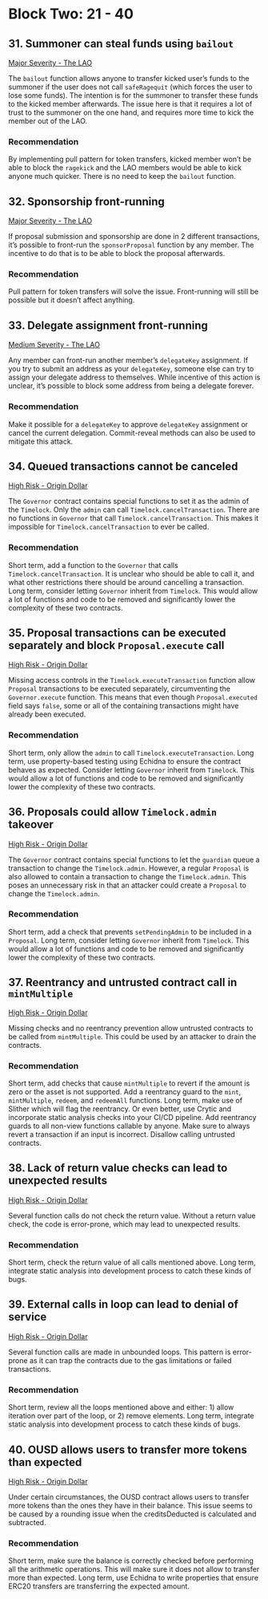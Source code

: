 # Block Two: 21 - 40

## 31. Summoner can steal funds using `bailout`

[Major Severity - The LAO](https://consensys.net/diligence/audits/2020/01/the-lao/#summoner-can-steal-funds-using-bailout)

The `bailout` function allows anyone to transfer kicked user’s funds to the summoner if the user does not call `safeRagequit` (which forces the user to lose some funds). The intention is for the summoner to transfer these funds to the kicked member afterwards. The issue here is that it requires a lot of trust to the summoner on the one hand, and requires more time to kick the member out of the LAO.

### Recommendation

By implementing pull pattern for token transfers, kicked member won’t be able to block the `ragekick` and the LAO members would be able to kick anyone much quicker. There is no need to keep the `bailout` function.

## 32. Sponsorship front-running

[Major Severity - The LAO](https://consensys.net/diligence/audits/2020/01/the-lao/#sponsorship-front-running)

If proposal submission and sponsorship are done in 2 different transactions, it’s possible to front-run the `sponsorProposal` function by any member. The incentive to do that is to be able to block the proposal afterwards.

### Recommendation

Pull pattern for token transfers will solve the issue. Front-running will still be possible but it doesn’t affect anything.

## 33. Delegate assignment front-running

[Medium Severity - The LAO](https://consensys.net/diligence/audits/2020/01/the-lao/#delegate-assignment-front-running)

Any member can front-run another member’s `delegateKey` assignment. If you try to submit an address as your `delegateKey`, someone else can try to assign your delegate address to themselves. While incentive of this action is unclear, it’s possible to block some address from being a delegate forever.

### Recommendation

Make it possible for a `delegateKey` to approve `delegateKey` assignment or cancel the current delegation. Commit-reveal methods can also be used to mitigate this attack.

## 34. Queued transactions cannot be canceled

[High Risk - Origin Dollar](https://github.com/trailofbits/publications/blob/master/reviews/OriginDollar.pdf)

The `Governor` contract contains special functions to set it as the admin of the `Timelock`. Only the `admin` can call `Timelock.cancelTransaction`. There are no functions in `Governor` that call `Timelock.cancelTransaction`. This makes it impossible for `Timelock.cancelTransaction` to ever be called.

### Recommendation

Short term, add a function to the `Governor` that calls `Timelock.cancelTransaction`. It is unclear who should be able to call it, and what other restrictions there should be around cancelling a transaction. Long term, consider letting `Governor` inherit from `Timelock`. This would allow a lot of functions and code to be removed and significantly lower the complexity of these two contracts.

## 35. Proposal transactions can be executed separately and block `Proposal.execute` call

[High Risk - Origin Dollar](https://github.com/trailofbits/publications/blob/master/reviews/OriginDollar.pdf)

Missing access controls in the `Timelock.executeTransaction` function allow `Proposal` transactions to be executed separately, circumventing the `Governor.execute` function. This means that even though `Proposal.executed` field says `false`, some or all of the containing transactions might have already been executed.

### Recommendation

Short term, only allow the `admin` to call `Timelock.executeTransaction`. Long term, use property-based testing using Echidna to ensure the contract behaves as expected. Consider letting `Governor` inherit from `Timelock`. This would allow a lot of functions and code to be removed and significantly lower the complexity of these two contracts.

## 36. Proposals could allow `Timelock.admin` takeover

[High Risk - Origin Dollar](https://github.com/trailofbits/publications/blob/master/reviews/OriginDollar.pdf)

The `Governor` contract contains special functions to let the `guardian` queue a transaction to change the `Timelock.admin`. However, a regular `Proposal` is also allowed to contain a transaction to change the `Timelock.admin`. This poses an unnecessary risk in that an attacker could create a `Proposal` to change the `Timelock.admin`.

### Recommendation

Short term, add a check that prevents `setPendingAdmin` to be included in a `Proposal`. Long term, consider letting `Governor` inherit from `Timelock`. This would allow a lot of functions and code to be removed and significantly lower the complexity of these two contracts.

## 37. Reentrancy and untrusted contract call in `mintMultiple`

[High Risk - Origin Dollar](https://github.com/trailofbits/publications/blob/master/reviews/OriginDollar.pdf)

Missing checks and no reentrancy prevention allow untrusted contracts to be called from `mintMultiple`. This could be used by an attacker to drain the contracts.

### Recommendation

Short term, add checks that cause `mintMultiple` to revert if the amount is zero or the asset is not supported. Add a reentrancy guard to the `mint`, `mintMultiple`, `redeem`, and `redeemAll` functions. Long term, make use of Slither which will flag the reentrancy. Or even better, use Crytic and incorporate static analysis checks into your CI/CD pipeline. Add reentrancy guards to all non-view functions callable by anyone. Make sure to always revert a transaction if an input is incorrect. Disallow calling untrusted contracts.

## 38. Lack of return value checks can lead to unexpected results

[High Risk - Origin Dollar](https://github.com/trailofbits/publications/blob/master/reviews/OriginDollar.pdf)

Several function calls do not check the return value. Without a return value check, the code is error-prone, which may lead to unexpected results.

### Recommendation

Short term, check the return value of all calls mentioned above. Long term, integrate static analysis into development process to catch these kinds of bugs.

## 39. External calls in loop can lead to denial of service

[High Risk - Origin Dollar](https://github.com/trailofbits/publications/blob/master/reviews/OriginDollar.pdf)

Several function calls are made in unbounded loops. This pattern is error-prone as it can trap the contracts due to the gas limitations or failed transactions.

### Recommendation

Short term, review all the loops mentioned above and either: 1) allow iteration over part of the loop, or 2) remove elements. Long term, integrate static analysis into development process to catch these kinds of bugs.

## 40. OUSD allows users to transfer more tokens than expected

[High Risk - Origin Dollar](https://github.com/trailofbits/publications/blob/master/reviews/OriginDollar.pdf)

Under certain circumstances, the OUSD contract allows users to transfer more tokens than the ones they have in their balance. This issue seems to be caused by a rounding issue when the creditsDeducted is calculated and subtracted.

### Recommendation

Short term, make sure the balance is correctly checked before performing all the arithmetic operations. This will make sure it does not allow to transfer more than expected. Long term, use Echidna to write properties that ensure ERC20 transfers are transferring the expected amount.
